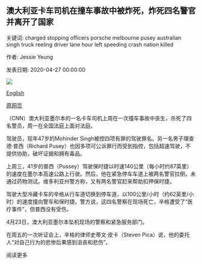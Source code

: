 ## 澳大利亚卡车司机在撞车事故中被炸死，炸死四名警官并离开了国家

关键词: charged stopping officers porsche melbourne pusey australian singh truck reeling driver lane hour left speeding crash nation killed

作者: Jessie Yeung

发表日期: 2020-04-27 00:00:00

![](https://cdn.cnn.com/cnnnext/dam/assets/200427133405-melbourne-crash-police-01-super-tease.jpeg)

[English](Australian%20truck%20driver%20charged%20in%20crash%20that%20killed%20four%20police%20officers%20and%20left%20nation%20reeling.md)

[原网页](https://edition.cnn.com/2020/04/27/australia/melbourne-truck-crash-police-intl-hnk/index.html)

（CNN）澳大利亚墨尔本的一名卡车司机上周在一次撞车事故中丧生，杀死了四名警员，周一在全国法庭上面对法庭。

驾驶员，现年47岁的Mohinder Singh被控四项有罪的驾驶罪名。另一名男子理查德·普西（Richard Pusey）也因多项可公诉罪行而受到指控，包括超速驾驶，不提供协助，破坏证据和拥有毒品。

上周三，41岁的普西（Pussey）驾驶保时捷以时速140公里（每小时约87英里）的速度在墨尔本高速公路上行驶。然后，他在紧急停车车道上被两名警官拉倒，未通过药物测试。维多利亚州警方称，又有两名警官赶来帮助扣押保时捷。

驾驶大型冷藏卡车的辛格从行车道切换到停车道，以100公里/小时（约62英里/小时）的速度撞向警车和保时捷。警方说，这四名警察在现场死亡，辛格遭受了“医疗事件”，但普西没有受伤。

4月23日，澳大利亚墨尔本坠机现场的警察和紧急服务部门。

在周五的一次听证会上，辛格的律师史蒂文·皮卡（Steven Pica）说，他的委托人“对自己行为的悲惨后果感到沮丧和悲伤”。

阅读更多